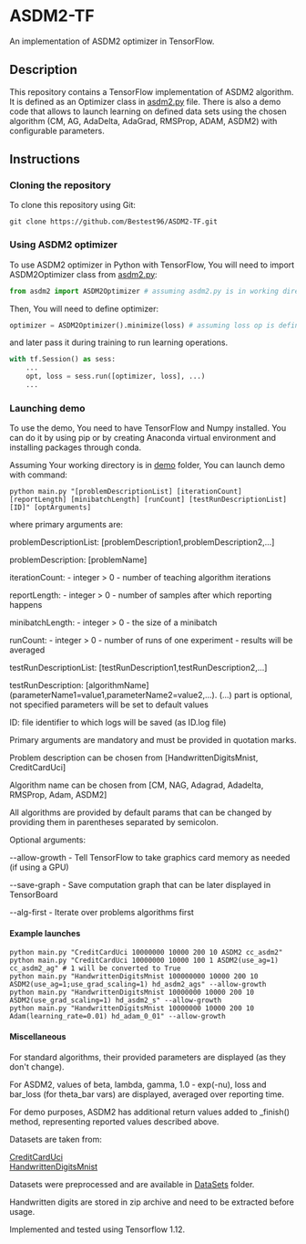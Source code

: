 # ASDM2-TF
An implementation of ASDM2 optimizer in TensorFlow. 

## Description
This repository contains a TensorFlow implementation of ASDM2 algorithm. It is defined
as an Optimizer class in [asdm2.py](asdm2.py) file. There is also a demo
code that allows to launch learning on defined data sets using the chosen algorithm
(CM, AG, AdaDelta, AdaGrad, RMSProp, ADAM, ASDM2) with configurable parameters. 

## Instructions
### Cloning the repository
To clone this repository using Git:
```
git clone https://github.com/Bestest96/ASDM2-TF.git
```
### Using ASDM2 optimizer
To use ASDM2 optimizer in Python with TensorFlow, You will need to 
import ASDM2Optimizer class from [asdm2.py](asdm2.py):
```python
from asdm2 import ASDM2Optimizer # assuming asdm2.py is in working directory
```
Then, You will need to define optimizer:
```python
optimizer = ASDM2Optimizer().minimize(loss) # assuming loss op is defined earlier
```
and later pass it during training to run learning operations.
```python
with tf.Session() as sess:
    ...
    opt, loss = sess.run([optimizer, loss], ...)
    ...
```
### Launching demo
To use the demo, You need to have TensorFlow and Numpy installed. You can do it
by using pip or by creating Anaconda virtual environment and installing packages
through conda. 

Assuming Your working directory is in [demo](/demo) folder, You can launch demo
with command:
```
python main.py "[problemDescriptionList] [iterationCount] [reportLength] [minibatchLength] [runCount] [testRunDescriptionList] [ID]" [optArguments]
```
where primary arguments are:

problemDescriptionList: \[problemDescription1,problemDescription2,...\]	

problemDescription: \[problemName\]
	
iterationCount: - integer > 0 - number of teaching algorithm iterations

reportLength: - integer > 0 - number of samples after which reporting happens

minibatchLength: - integer > 0 - the size of a minibatch

runCount: - integer > 0 - number of runs of one experiment - results will be averaged

testRunDescriptionList:	\[testRunDescription1,testRunDescription2,...\]

testRunDescription: \[algorithmName\](parameterName1=value1,parameterName2=value2,...). (...) part is optional, not specified parameters will be set to default values

ID: file identifier to which logs will be saved (as ID.log file)

Primary arguments are mandatory and must be provided in quotation marks.

Problem description can be chosen from \[HandwrittenDigitsMnist, CreditCardUci\]

Algorithm name can be chosen from \[CM, NAG, Adagrad, Adadelta, RMSProp, Adam, ASDM2\]

All algorithms are provided by default params that can be changed
by providing them in parentheses separated by semicolon. 

Optional arguments:

--allow-growth - Tell TensorFlow to take graphics card memory as needed (if using a GPU)
		
--save-graph - Save computation graph that can be later displayed in TensorBoard
		
--alg-first - Iterate over problems algorithms first

#### Example launches
```
python main.py "CreditCardUci 10000000 10000 200 10 ASDM2 cc_asdm2"
python main.py "CreditCardUci 10000000 10000 100 1 ASDM2(use_ag=1) cc_asdm2_ag" # 1 will be converted to True
python main.py "HandwrittenDigitsMnist 100000000 10000 200 10 ASDM2(use_ag=1;use_grad_scaling=1) hd_asdm2_ags" --allow-growth
python main.py "HandwrittenDigitsMnist 10000000 10000 200 10 ASDM2(use_grad_scaling=1) hd_asdm2_s" --allow-growth
python main.py "HandwrittenDigitsMnist 10000000 10000 200 10 Adam(learning_rate=0.01) hd_adam_0_01" --allow-growth
```

#### Miscellaneous
For standard algorithms, their provided parameters are displayed (as they don't change).

For ASDM2, values of beta, lambda, gamma, 1.0 - exp(-nu), loss 
and bar_loss (for theta_bar vars) are displayed, averaged over reporting time. 


For demo purposes, ASDM2 has additional return values added to _finish() method, 
representing reported values described above. 


Datasets are taken from:

[CreditCardUci](https://archive.ics.uci.edu/ml/datasets/default+of+credit+card+clients)  
[HandwrittenDigitsMnist](http://yann.lecun.com/exdb/mnist/)


Datasets were preprocessed and are available in [DataSets](/demo/DataSets) folder.


Handwritten digits are stored in zip archive and need to be extracted before usage.  


Implemented and tested using Tensorflow 1.12.
